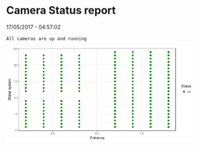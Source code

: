 Camera Status report
================
17/05/2017 - 04:57:02

    All cameras are up and running

![](camreport_files/figure-markdown_github/unnamed-chunk-2-1.png)
